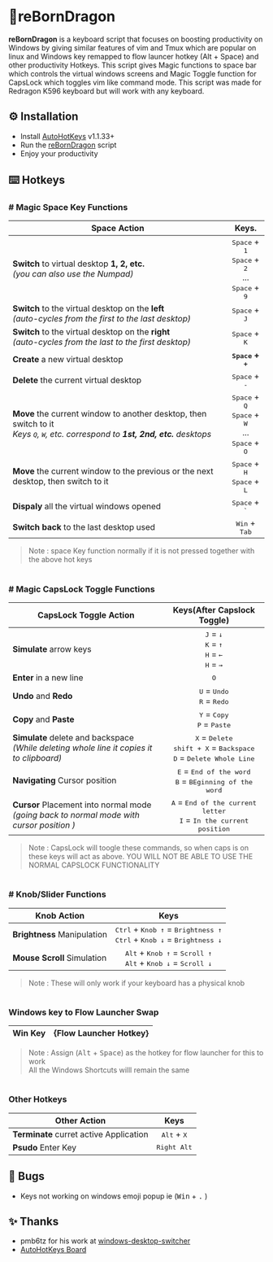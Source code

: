 <h1> 🐉reBornDragon</h1>

**reBornDragon** is a keyboard script that focuses on boosting productivity on Windows by giving similar features of vim and Tmux which are popular on linux and Windows key remapped to flow launcer hotkey (Alt + Space) and other productivity Hotkeys. This script gives Magic functions to space bar which controls the virtual windows screens and Magic Toggle function for CapsLock which toggles vim like command mode. This script was made for Redragon K596 keyboard but will work with any keyboard.

## ⚙️ Installation

- Install [AutoHotKeys](https://www.autohotkey.com/) v1.1.33+
- Run the [reBornDragon](https://github.com/abhidahal/reBornDragon/blob/main/reBornDragon.ahk) script
- Enjoy your productivity

## ⌨️ Hotkeys

### # Magic Space Key Functions

Space Action | Keys.
--- | :-:
**Switch** to virtual desktop **1, 2, etc.**<br>*(you can also use the Numpad)*|<kbd>Space</kbd> + <kbd>1</kbd><br><kbd>Space</kbd> + <kbd>2</kbd><br>...<br><kbd>Space</kbd> + <kbd>9</kbd>
**Switch** to the virtual desktop on the **left**<br>*(auto-cycles from the first to the last desktop)*|<kbd>Space</kbd> + <kbd>J</kbd>
**Switch** to the virtual desktop on the **right**<br>*(auto-cycles from the last to the first desktop)*|<kbd>Space</kbd> + <kbd>K</kbd>
**Create** a new virtual desktop|**<kbd>Space</kbd> + <kbd>+</kbd>**
**Delete** the current virtual desktop|<kbd>Space</kbd> + <kbd>-</kbd>
**Move** the current window to another desktop, then switch to it<br>*Keys <kbd>Q</kbd>, <kbd>W</kbd>, etc. correspond to **1st, 2nd, etc.** desktops*|<kbd>Space</kbd> + <kbd>Q</kbd><br><kbd>Space</kbd> + <kbd>W</kbd><br>...<br><kbd>Space</kbd> + <kbd>O</kbd>
**Move** the current window to the previous or the next desktop, then switch to it|<kbd>Space</kbd> + <kbd>H</kbd><br><kbd>Space</kbd> + <kbd>L</kbd>
**Dispaly** all the virtual windows opened |<kbd>Space</kbd> + <kbd>`</kbd>
**Switch back** to the last desktop used|<kbd>Win</kbd> + <kbd>Tab</kbd>

> Note : space Key function normally if it is not pressed together with the above hot keys

#

### # Magic CapsLock Toggle Functions

CapsLock Toggle Action | Keys(After Capslock Toggle)
--- | :-:
**Simulate** arrow keys|<kbd>J</kbd> = <kbd>↓</kbd><br><kbd>K</kbd> = <kbd>↑</kbd><br><kbd>H</kbd> = <kbd>←</kbd><br><kbd>H</kbd> = <kbd>→</kbd>
**Enter** in a new line|<kbd>O</kbd>
**Undo** and **Redo**  |<kbd>U</kbd> = <kbd>Undo</kbd><br><kbd>R</kbd> = <kbd>Redo</kbd>
**Copy** and **Paste** |<kbd>Y</kbd> = <kbd>Copy</kbd><br><kbd>P</kbd> = <kbd>Paste</kbd>
**Simulate** delete and backspace<br>*(While deleting whole line it copies it to clipboard)*|<kbd>X</kbd> = <kbd>Delete</kbd><br><kbd>shift + X</kbd> = <kbd>Backspace</kbd><br><kbd>D</kbd> = <kbd>Delete Whole Line</kbd>
**Navigating** Cursor position|<kbd>E</kbd> = <kbd>End of the word</kbd><br><kbd>B</kbd> = <kbd>BEginning of the word</kbd>
**Cursor** Placement into normal mode<br>*(going back to normal mode with cursor position )*|<kbd>A</kbd> = <kbd>End of the current letter</kbd><br><kbd>I</kbd> = <kbd>In the current position</kbd>

> Note : CapsLock will toogle these commands, so when caps is on these keys will act as above.
> YOU WILL NOT BE ABLE TO USE THE NORMAL CAPSLOCK FUNCTIONALITY

#

### # Knob/Slider Functions

Knob  Action| Keys
--- | :-:
**Brightness** Manipulation|<kbd>Ctrl</kbd> + <kbd>Knob ↑</kbd> = <kbd>Brightness ↑</kbd><br><kbd>Ctrl</kbd> + <kbd>Knob ↓</kbd> = <kbd>Brightness ↓</kbd>
**Mouse Scroll** Simulation|<kbd>Alt</kbd> + <kbd>Knob ↑</kbd> = <kbd>Scroll ↑</kbd><br><kbd>Alt</kbd> + <kbd>Knob ↓</kbd> = <kbd>Scroll ↓</kbd>
> Note : These will only work if your keyboard has a physical knob

#

### Windows key to Flow Launcher Swap
Win  Key| {Flow Launcher Hotkey}
--- | :-:
> Note : Assign (<kbd>Alt</kbd> + <kbd>Space</kbd>) as the hotkey for flow launcher for this to work<br> All the Windows Shortcuts willl remain the same

#

### Other Hotkeys

Other  Action| Keys
--- | :-:
**Terminate** curret active Application|<kbd>Alt</kbd> + <kbd>X</kbd>
**Psudo** Enter Key|<kbd>Right Alt</kbd> 

## 🐞 Bugs
- Keys not working on windows emoji popup ie (<kbd>Win</kbd> + <kbd>.</kbd> )

## ✨ Thanks
- pmb6tz for his work at [windows-desktop-switcher](https://github.com/pmb6tz/windows-desktop-switcher)
- [AutoHotKeys Board](https://www.autohotkey.com/board/)
